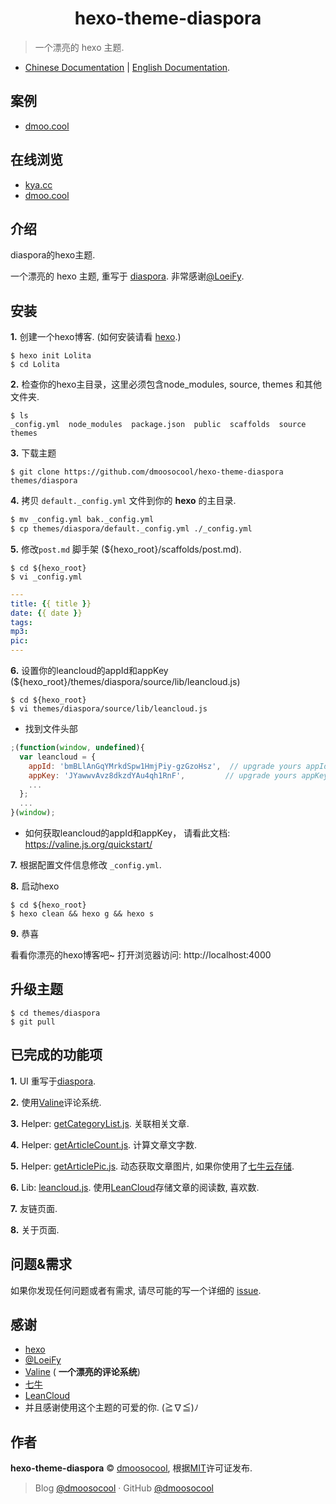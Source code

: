 <h1 align="center">hexo-theme-diaspora</h1>

> 一个漂亮的 hexo 主题.

- [Chinese Documentation](https://github.com/dmoosocool/hexo-theme-diaspora/blob/master/README.cn.md) | [English Documentation](https://github.com/dmoosocool/hexo-theme-diaspora/blob/master/README.md).

## 案例

- [dmoo.cool](https://www.github.com/dmoosocool/dmoo.cool)



## 在线浏览

- [kya.cc](https://kya.cc)
- [dmoo.cool](https://dmoo.cool)



## 介绍

diaspora的hexo主题.

一个漂亮的 hexo 主题, 重写于 [diaspora](https://github.com/LoeiFy/Diaspora). 非常感谢[@LoeiFy](https://github.com/LoeiFy/diaspora).



## 安装

**1.** 创建一个hexo博客. (如何安装请看 [hexo](https://github.com/hexojs/hexo).)

```shell
$ hexo init Lolita
$ cd Lolita
```

**2.** 检查你的hexo主目录，这里必须包含node_modules, source, themes 和其他文件夹.

```shell
$ ls
_config.yml  node_modules  package.json  public  scaffolds  source  themes
```

**3.** 下载主题

```shell
$ git clone https://github.com/dmoosocool/hexo-theme-diaspora themes/diaspora
```

**4.** 拷贝 `default._config.yml` 文件到你的 **hexo** 的主目录.

```sh
$ mv _config.yml bak._config.yml
$ cp themes/diaspora/default._config.yml ./_config.yml
```

**5.** 修改`post.md` 脚手架 (${hexo_root}/scaffolds/post.md).

```shell
$ cd ${hexo_root}
$ vi _config.yml
```

```yaml
---
title: {{ title }}
date: {{ date }}
tags: 
mp3:
pic:
---

```

**6.** 设置你的leancloud的appId和appKey (${hexo_root}/themes/diaspora/source/lib/leancloud.js)

```shell
$ cd ${hexo_root}
$ vi themes/diaspora/source/lib/leancloud.js
```

- 找到文件头部

```javascript
;(function(window, undefined){
  var leancloud = {
    appId: 'bmBLlAnGqYMrkdSpw1HmjPiy-gzGzoHsz',  // upgrade yours appId.
    appKey: 'JYawwvAvz8dkzdYAu4qh1RnF',			// upgrade yours appKey.
    ...
  };
  ...
}(window);
```

- 如何获取leancloud的appId和appKey， 请看此文档: https://valine.js.org/quickstart/ 

**7.** 根据配置文件信息修改 `_config.yml`.

**8.** 启动hexo

```shell
$ cd ${hexo_root}
$ hexo clean && hexo g && hexo s
```

**9.** 恭喜

看看你漂亮的hexo博客吧~ 打开浏览器访问: http://localhost:4000



## 升级主题

```shell
$ cd themes/diaspora
$ git pull
```



## 已完成的功能项

**1.** UI 重写于[diaspora](https://github.com/LoeiFy/Diaspora).

**2.** 使用[Valine](https://github.com/xCss/Valine)评论系统.

**3.** Helper: [getCategoryList.js](https://github.com/dmoosocool/hexo-theme-diaspora/blob/master/scripts/helper/getCategoryList.js). 关联相关文章.

**4.** Helper: [getArticleCount.js](https://github.com/dmoosocool/hexo-theme-diaspora/blob/master/scripts/helper/getArticleCount.js). 计算文章文字数.

**5.** Helper: [getArticlePic.js](https://github.com/dmoosocool/hexo-theme-diaspora/blob/master/scripts/helper/getArticlePic.js). 动态获取文章图片, 如果你使用了[七牛云存储](https://www.qiniu.com).

**6.** Lib: [leancloud.js](https://github.com/dmoosocool/hexo-theme-diaspora/blob/master/source/lib/leancloud.js). 使用[LeanCloud](https://leancloud.cn/)存储文章的阅读数, 喜欢数.

**7.** 友链页面.

**8.** 关于页面.



## 问题&需求

如果你发现任何问题或者有需求,  请尽可能的写一个详细的 [issue](https://github.com/dmoosocool/hexo-theme-diaspora/issues).



## 感谢

- [hexo](https://github.com/hexojs/hexo)
- [@LoeiFy](https://github.com/LoeiFy/diaspora)
- [Valine](https://github.com/xCss/Valine) ( **一个漂亮的评论系统**)
- [七牛](https://www.qiniu.com)
- [LeanCloud](https://leancloud.cn/)
- 并且感谢使用这个主题的可爱的你. (≧∇≦)ﾉ 



## 作者

**hexo-theme-diaspora** © [dmoosocool](https://github.com/dmoosocool),  根据[MIT](https://github.com/dmoosocool/hexo-theme-diaspora/blob/master/LICENSE)许可证发布.

> Blog [@dmoosocool](https://www.kya.cc) · GitHub [@dmoosocool](https://github.com/dmoosocool) 